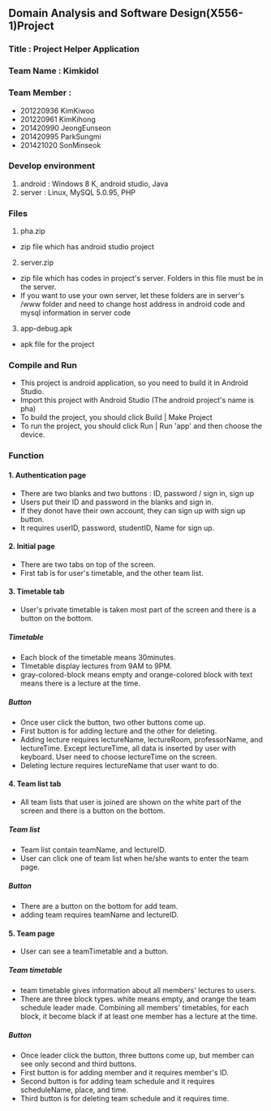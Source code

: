 ## Domain Analysis and Software Design(X556-1)Project

### Title : Project Helper Application

### Team Name : Kimkidol

### Team Member : 
+ 201220936 KimKiwoo
+ 201220961 KimKihong
+ 201420990 JeongEunseon
+ 201420995 ParkSungmi
+ 201421020 SonMinseok


### Develop environment
1. android : Windows 8 K, android studio, Java
2. server : Linux, MySQL 5.0.95, PHP


### Files
1. pha.zip
  + zip file which has android studio project

2. server.zip
  + zip file which has codes in project's server. Folders in this file must be in the server.
  + If you want to use your own server, let these folders are in server's /www folder and need to change host address in android code and mysql information in server code

3. app-debug.apk
  + apk file for the project


### Compile and Run
+ This project is android application, so you need to build it in Android Studio. 
+ Import this project with Android Studio (The android project's name is pha)
+ To build the project, you should click Build | Make Project
+ To run the project, you should click Run | Run 'app' and then choose the device.


### Function

#### 1. Authentication page
 - There are two blanks and two buttons : ID, password / sign in, sign up
 - Users put their ID and password in the blanks and sign in.
 - If they donot have their own account, they can sign up with sign up button.
 - It requires userID, password, studentID, Name for sign up.

#### 2. Initial page
 - There are two tabs on top of the screen.
 - First tab is for user's timetable, and the other team list.

#### 3. Timetable tab
 - User's private timetable is taken most part of the screen and there is a button on the bottom.
 
##### Timetable
 - Each block of the timetable means 30minutes.
 - TImetable display lectures from 9AM to 9PM.
 - gray-colored-block means empty and orange-colored block with text means there is a lecture at the time.
 
##### Button
 - Once user click the button, two other buttons come up.
 - First button is for adding lecture and the other for deleting.
 - Adding lecture requires lectureName, lectureRoom, professorName, and lectureTime. Except lectureTime, all data is inserted by user with keyboard. User need to choose lectureTime on the screen.
 - Deleting lecture requires lectureName that user want to do.

#### 4. Team list tab
 - All team lists that user is joined are shown on the white part of the screen and there is a button on the bottom.
 
##### Team list
 - Team list contain teamName, and lectureID.
 - User can click one of team list when he/she wants to enter the team page.

##### Button
 - There are a button on the bottom for add team.
 - adding team requires teamName and lectureID.

#### 5. Team page
 - User can see a teamTimetable and a button.
 
##### Team timetable
 - team timetable gives information about all members' lectures to users.
 - There are three block types. white means empty, and orange the team schedule leader made. Combining all members' timetables, for each block, it become black if at least one member has a lecture at the time.

##### Button
 - Once leader click the button, three buttons come up, but member can see only second and third buttons.
 - First button is for adding member and it requires member's ID.
 - Second button is for adding team schedule and it requires scheduleName, place, and time.
 - Third button is for deleting team schedule and it requires time.


